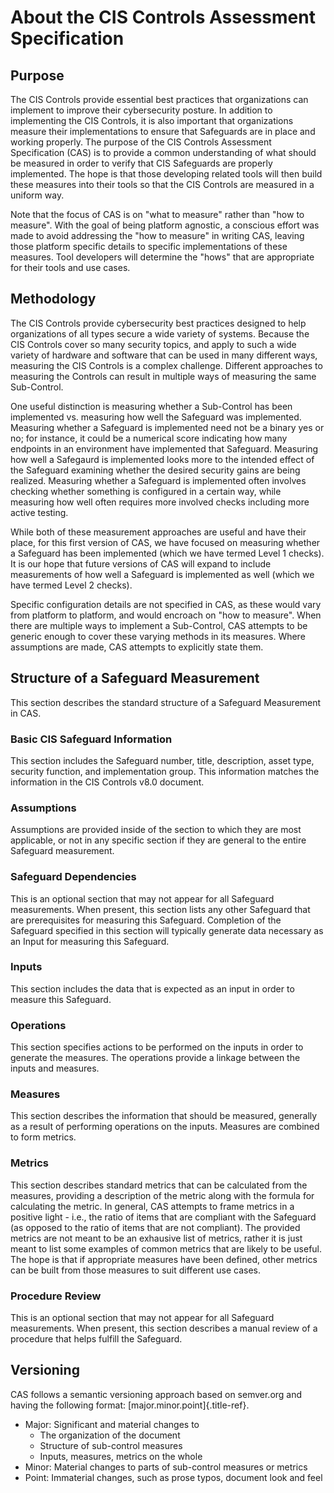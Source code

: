 # About the CIS Controls Assessment Specification

## Purpose

The CIS Controls provide essential best practices that organizations can
implement to improve their cybersecurity posture. In addition to
implementing the CIS Controls, it is also important that organizations
measure their implementations to ensure that Safeguards are in place and
working properly. The purpose of the CIS Controls Assessment
Specification (CAS) is to provide a common understanding of what should
be measured in order to verify that CIS Safeguards are properly
implemented. The hope is that those developing related tools will then
build these measures into their tools so that the CIS Controls are
measured in a uniform way.

Note that the focus of CAS is on \"what to measure\" rather than \"how
to measure\". With the goal of being platform agnostic, a conscious
effort was made to avoid addressing the \"how to measure\" in writing
CAS, leaving those platform specific details to specific implementations
of these measures. Tool developers will determine the \"hows\" that are
appropriate for their tools and use cases.

## Methodology

The CIS Controls provide cybersecurity best practices designed to help
organizations of all types secure a wide variety of systems. Because the
CIS Controls cover so many security topics, and apply to such a wide
variety of hardware and software that can be used in many different
ways, measuring the CIS Controls is a complex challenge. Different
approaches to measuring the Controls can result in multiple ways of
measuring the same Sub-Control.

One useful distinction is measuring whether a Sub-Control has been
implemented vs. measuring how well the Safeguard was implemented.
Measuring whether a Safeguard is implemented need not be a binary yes or
no; for instance, it could be a numerical score indicating how many
endpoints in an environment have implemented that Safeguard. Measuring
how well a Safegaurd is implemented looks more to the intended effect of
the Safeguard examining whether the desired security gains are being
realized. Measuring whether a Safeguard is implemented often involves
checking whether something is configured in a certain way, while
measuring how well often requires more involved checks including more
active testing.

While both of these measurement approaches are useful and have their
place, for this first version of CAS, we have focused on measuring
whether a Safeguard has been implemented (which we have termed Level 1
checks). It is our hope that future versions of CAS will expand to
include measurements of how well a Safeguard is implemented as well
(which we have termed Level 2 checks).

Specific configuration details are not specified in CAS, as these would
vary from platform to platform, and would encroach on \"how to
measure\". When there are multiple ways to implement a Sub-Control, CAS
attempts to be generic enough to cover these varying methods in its
measures. Where assumptions are made, CAS attempts to explicitly state
them.

## Structure of a Safeguard Measurement

This section describes the standard structure of a Safeguard Measurement
in CAS.

### Basic CIS Safeguard Information

This section includes the Safeguard number, title, description, asset
type, security function, and implementation group. This information
matches the information in the CIS Controls v8.0 document.

### Assumptions

Assumptions are provided inside of the section to which they are most
applicable, or not in any specific section if they are general to the
entire Safeguard measurement.

### Safeguard Dependencies

This is an optional section that may not appear for all Safeguard
measurements. When present, this section lists any other Safeguard that
are prerequisites for measuring this Safeguard. Completion of the
Safeguard specified in this section will typically generate data
necessary as an Input for measuring this Safeguard.

### Inputs

This section includes the data that is expected as an input in order to
measure this Safeguard.

### Operations

This section specifies actions to be performed on the inputs in order to
generate the measures. The operations provide a linkage between the
inputs and measures.

### Measures

This section describes the information that should be measured,
generally as a result of performing operations on the inputs. Measures
are combined to form metrics.

### Metrics

This section describes standard metrics that can be calculated from the
measures, providing a description of the metric along with the formula
for calculating the metric. In general, CAS attempts to frame metrics in
a positive light - i.e., the ratio of items that are compliant with the
Safeguard (as opposed to the ratio of items that are not compliant). The
provided metrics are not meant to be an exhausive list of metrics,
rather it is just meant to list some examples of common metrics that are
likely to be useful. The hope is that if appropriate measures have been
defined, other metrics can be built from those measures to suit
different use cases.

### Procedure Review

This is an optional section that may not appear for all Safeguard
measurements. When present, this section describes a manual review of a
procedure that helps fulfill the Safeguard.

## Versioning

CAS follows a semantic versioning approach based on semver.org and
having the following format: [major.minor.point]{.title-ref}.

-   Major: Significant and material changes to
    -   The organization of the document
    -   Structure of sub-control measures
    -   Inputs, measures, metrics on the whole
-   Minor: Material changes to parts of sub-control measures or metrics
-   Point: Immaterial changes, such as prose typos, document look and
    feel
